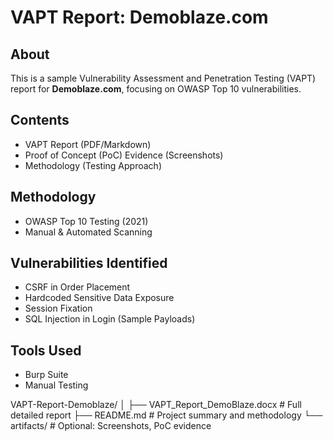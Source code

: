 # VAPT Report: Demoblaze.com

## About
This is a sample Vulnerability Assessment and Penetration Testing (VAPT) report for **Demoblaze.com**, focusing on OWASP Top 10 vulnerabilities.

## Contents
- VAPT Report (PDF/Markdown)
- Proof of Concept (PoC) Evidence (Screenshots)
- Methodology (Testing Approach)

## Methodology
- OWASP Top 10 Testing (2021)
- Manual & Automated Scanning

## Vulnerabilities Identified
- CSRF in Order Placement
- Hardcoded Sensitive Data Exposure
- Session Fixation
- SQL Injection in Login (Sample Payloads)

## Tools Used
- Burp Suite
- Manual Testing



VAPT-Report-Demoblaze/
│
├── VAPT_Report_DemoBlaze.docx  # Full detailed report
├── README.md                  # Project summary and methodology
└── artifacts/                 # Optional: Screenshots, PoC evidence
